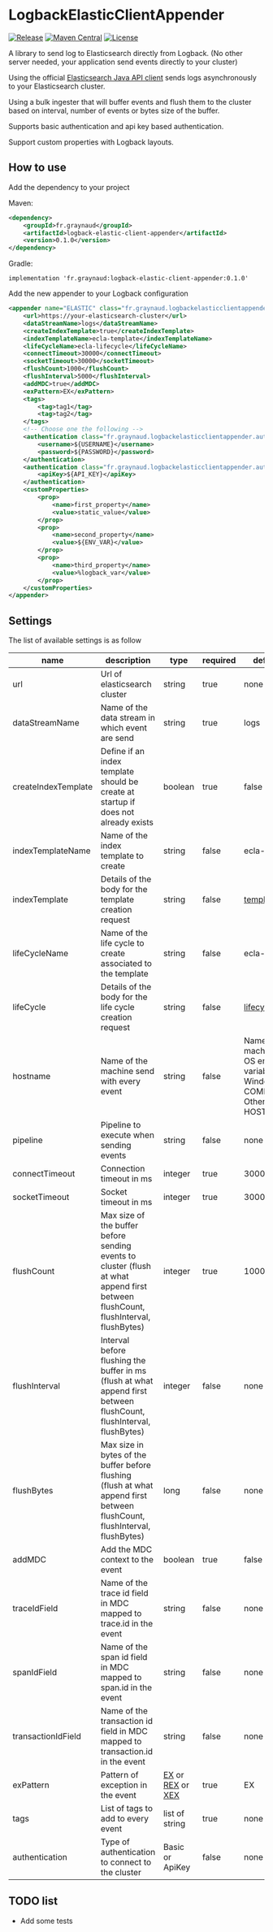 # LogbackElasticClientAppender

[![Release](https://img.shields.io/github/release/GaetanRAYNAUD/LogbackElasticClientAppender.svg)](https://github.com/zalando/logbook/releases)
[![Maven Central](https://img.shields.io/maven-central/v/fr.graynaud/logback-elastic-client-appender.svg)](https://maven-badges.herokuapp.com/maven-central/org.zalando/logbook-parent)
[![License](https://img.shields.io/badge/license-MIT-blue.svg)](LICENSE)

A library to send log to Elasticsearch directly from Logback. (No other server needed, your application send events
directly to your cluster)

Using the official [Elasticsearch Java API client](https://github.com/elastic/elasticsearch-java) sends logs
asynchronously to your Elasticsearch cluster.

Using a bulk ingester that will buffer events and flush them to the cluster based on interval, number of events or bytes
size of the buffer.

Supports basic authentication and api key based authentication.

Support custom properties with Logback layouts.

## How to use

Add the dependency to your project

Maven:
```xml
<dependency>
    <groupId>fr.graynaud</groupId>
    <artifactId>logback-elastic-client-appender</artifactId>
    <version>0.1.0</version>
</dependency>
```

Gradle:
```
implementation 'fr.graynaud:logback-elastic-client-appender:0.1.0'
```

Add the new appender to your Logback configuration
```xml
<appender name="ELASTIC" class="fr.graynaud.logbackelasticclientappender.ElasticClientLoggingAppender">
    <url>https://your-elasticsearch-cluster</url>
    <dataStreamName>logs</dataStreamName>
    <createIndexTemplate>true</createIndexTemplate>
    <indexTemplateName>ecla-template</indexTemplateName>
    <lifeCycleName>ecla-lifecycle</lifeCycleName>
    <connectTimeout>30000</connectTimeout>
    <socketTimeout>30000</socketTimeout>
    <flushCount>1000</flushCount>
    <flushInterval>5000</flushInterval>
    <addMDC>true</addMDC>
    <exPattern>EX</exPattern>
    <tags>
        <tag>tag1</tag>
        <tag>tag2</tag>
    </tags>
    <!-- Choose one the following -->
    <authentication class="fr.graynaud.logbackelasticclientappender.authentication.BasicAuthentication">
        <username>${USERNAME}</username>
        <password>${PASSWORD}</password>
    </authentication>
    <authentication class="fr.graynaud.logbackelasticclientappender.authentication.ApiKeyAuthentication">
        <apiKey>${API_KEY}</apiKey>
    </authentication>
    <customProperties>
        <prop>
            <name>first_property</name>
            <value>static_value</value>
        </prop>
        <prop>
            <name>second_property</name>
            <value>${ENV_VAR}</value>
        </prop>
        <prop>
            <name>third_property</name>
            <value>%logback_var</value>
        </prop>
    </customProperties>
</appender>
```

## Settings

The list of available settings is as follow

| name                | description                                                                                                                        | type                                                                                                                                                                                   | required | default value                                                                                         |
|---------------------|------------------------------------------------------------------------------------------------------------------------------------|----------------------------------------------------------------------------------------------------------------------------------------------------------------------------------------|----------|-------------------------------------------------------------------------------------------------------|
| url                 | Url of elasticsearch cluster                                                                                                       | string                                                                                                                                                                                 | true     | none                                                                                                  |          
| dataStreamName      | Name of the data stream in which event are send                                                                                    | string                                                                                                                                                                                 | true     | logs                                                                                                  |          
| createIndexTemplate | Define if an index template should be create at startup if does not already exists                                                 | boolean                                                                                                                                                                                | true     | false                                                                                                 |          
| indexTemplateName   | Name of the index template to create                                                                                               | string                                                                                                                                                                                 | false    | ecla-template                                                                                         |          
| indexTemplate       | Details of the body for the template creation request                                                                              | string                                                                                                                                                                                 | false    | [template.json](doc/template.json)                                                                    |          
| lifeCycleName       | Name of the life cycle to create associated to the template                                                                        | string                                                                                                                                                                                 | false    | ecla-lifecycle                                                                                        |          
| lifeCycle           | Details of the body for the life cycle creation request                                                                            | string                                                                                                                                                                                 | false    | [lifecycle.json](doc/lifecycle.json)                                                                  |          
| hostname            | Name of the machine send with every event                                                                                          | string                                                                                                                                                                                 | false    | Name of the machine base on OS environment variable<br/>Windows : COMPUTERNAME <br> Others : HOSTNAME |          
| pipeline            | Pipeline to execute when sending events                                                                                            | string                                                                                                                                                                                 | false    | none                                                                                                  |          
| connectTimeout      | Connection timeout in ms                                                                                                           | integer                                                                                                                                                                                | true     | 30000                                                                                                 |          
| socketTimeout       | Socket timeout in ms                                                                                                               | integer                                                                                                                                                                                | true     | 30000                                                                                                 |          
| flushCount          | Max size of the buffer before sending events to cluster (flush at what append first between flushCount, flushInterval, flushBytes) | integer                                                                                                                                                                                | true     | 1000                                                                                                  |          
| flushInterval       | Interval before flushing the buffer in ms (flush at what append first between flushCount, flushInterval, flushBytes)               | integer                                                                                                                                                                                | false    | none                                                                                                  |          
| flushBytes          | Max size in bytes of the buffer before flushing (flush at what append first between flushCount, flushInterval, flushBytes)         | long                                                                                                                                                                                   | false    | none                                                                                                  |          
| addMDC              | Add the MDC context to the event                                                                                                   | boolean                                                                                                                                                                                | true     | false                                                                                                 |          
| traceIdField        | Name of the trace id field in MDC mapped to trace.id in the event                                                                  | string                                                                                                                                                                                 | false    | none                                                                                                  |          
| spanIdField         | Name of the span id field in MDC mapped to span.id in the event                                                                    | string                                                                                                                                                                                 | false    | none                                                                                                  |          
| transactionIdField  | Name of the transaction id field in MDC mapped to transaction.id in the event                                                      | string                                                                                                                                                                                 | false    | none                                                                                                  |          
| exPattern           | Pattern of exception in the event                                                                                                  | [EX](https://logback.qos.ch/manual/layouts.html#ex) or [REX](https://logback.qos.ch/manual/layouts.html#rootException) or [XEX](https://logback.qos.ch/manual/layouts.html#xThrowable) | true     | EX                                                                                                    |          
| tags                | List of tags to add to every event                                                                                                 | list of string                                                                                                                                                                         | true     | none                                                                                                  |
| authentication      | Type of authentication to connect to the cluster                                                                                   | Basic or ApiKey                                                                                                                                                                        | false    | none                                                                                                  |

## TODO list
- Add some tests